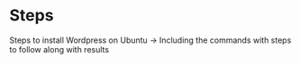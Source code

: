 # Steps
Steps to install Wordpress on Ubuntu 
-> Including the commands with steps to follow along with results
